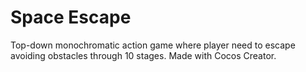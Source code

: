 # Space Escape
Top-down monochromatic action game where player need to escape avoiding obstacles through 10 stages. Made with Cocos Creator.